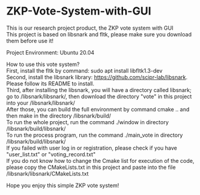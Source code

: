 # ZKP-Vote-System-with-GUI
This is our research project product, the ZKP vote system with GUI </br>
This project is based on libsnark and fltk, please make sure you download them before use it! </br>

Project Environment: Ubuntu 20.04 </br>

How to use this vote system?</br>
First, install the fltk by command: sudo apt install libfltk1.3-dev </br>
Second, install the libsnark library: https://github.com/scipr-lab/libsnark. Please follow its README to install. </br>
Third, after installing the libsnark, you will have a directory called libsnark; go to /libsnark/libsnark/, then download the directory "vote" in this project into your /libsnark/libsnark/ </br>
After those, you can build the full environment by command cmake .. and then make in the directory /libsnark/build/ </br>
To run the whole project, run the command ./window in directory /libsnark/build/libsnark/ </br>
To run the process program, run the command ./main_vote in directory /libsnark/build/libsnark/ </br>
If you failed with user log in or registration, please check if you have "user_list.txt" or "voting_record.txt" </br>
If you do not know how to change the Cmake list for execution of the code, please copy the CMakeLists.txt in this project and paste into the file /libsnark/libsnark/CMakeLists.txt

Hope you enjoy this simple ZKP vote system!
